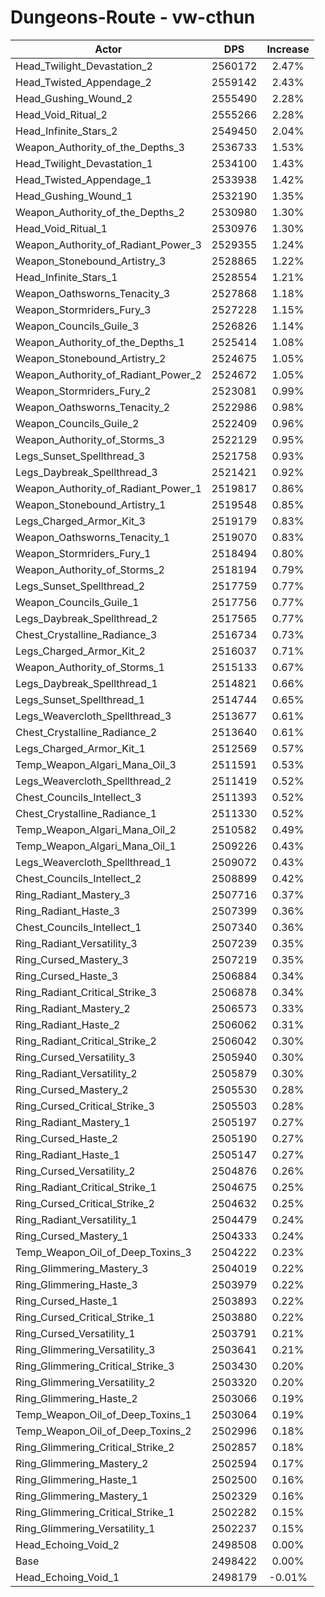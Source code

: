 # Dungeons-Route - vw-cthun
| Actor | DPS | Increase |
|---|:---:|:---:|
|Head_Twilight_Devastation_2|2560172|2.47%|
|Head_Twisted_Appendage_2|2559142|2.43%|
|Head_Gushing_Wound_2|2555490|2.28%|
|Head_Void_Ritual_2|2555266|2.28%|
|Head_Infinite_Stars_2|2549450|2.04%|
|Weapon_Authority_of_the_Depths_3|2536733|1.53%|
|Head_Twilight_Devastation_1|2534100|1.43%|
|Head_Twisted_Appendage_1|2533938|1.42%|
|Head_Gushing_Wound_1|2532190|1.35%|
|Weapon_Authority_of_the_Depths_2|2530980|1.30%|
|Head_Void_Ritual_1|2530976|1.30%|
|Weapon_Authority_of_Radiant_Power_3|2529355|1.24%|
|Weapon_Stonebound_Artistry_3|2528865|1.22%|
|Head_Infinite_Stars_1|2528554|1.21%|
|Weapon_Oathsworns_Tenacity_3|2527868|1.18%|
|Weapon_Stormriders_Fury_3|2527228|1.15%|
|Weapon_Councils_Guile_3|2526826|1.14%|
|Weapon_Authority_of_the_Depths_1|2525414|1.08%|
|Weapon_Stonebound_Artistry_2|2524675|1.05%|
|Weapon_Authority_of_Radiant_Power_2|2524672|1.05%|
|Weapon_Stormriders_Fury_2|2523081|0.99%|
|Weapon_Oathsworns_Tenacity_2|2522986|0.98%|
|Weapon_Councils_Guile_2|2522409|0.96%|
|Weapon_Authority_of_Storms_3|2522129|0.95%|
|Legs_Sunset_Spellthread_3|2521758|0.93%|
|Legs_Daybreak_Spellthread_3|2521421|0.92%|
|Weapon_Authority_of_Radiant_Power_1|2519817|0.86%|
|Weapon_Stonebound_Artistry_1|2519548|0.85%|
|Legs_Charged_Armor_Kit_3|2519179|0.83%|
|Weapon_Oathsworns_Tenacity_1|2519070|0.83%|
|Weapon_Stormriders_Fury_1|2518494|0.80%|
|Weapon_Authority_of_Storms_2|2518194|0.79%|
|Legs_Sunset_Spellthread_2|2517759|0.77%|
|Weapon_Councils_Guile_1|2517756|0.77%|
|Legs_Daybreak_Spellthread_2|2517565|0.77%|
|Chest_Crystalline_Radiance_3|2516734|0.73%|
|Legs_Charged_Armor_Kit_2|2516037|0.71%|
|Weapon_Authority_of_Storms_1|2515133|0.67%|
|Legs_Daybreak_Spellthread_1|2514821|0.66%|
|Legs_Sunset_Spellthread_1|2514744|0.65%|
|Legs_Weavercloth_Spellthread_3|2513677|0.61%|
|Chest_Crystalline_Radiance_2|2513640|0.61%|
|Legs_Charged_Armor_Kit_1|2512569|0.57%|
|Temp_Weapon_Algari_Mana_Oil_3|2511591|0.53%|
|Legs_Weavercloth_Spellthread_2|2511419|0.52%|
|Chest_Councils_Intellect_3|2511393|0.52%|
|Chest_Crystalline_Radiance_1|2511330|0.52%|
|Temp_Weapon_Algari_Mana_Oil_2|2510582|0.49%|
|Temp_Weapon_Algari_Mana_Oil_1|2509226|0.43%|
|Legs_Weavercloth_Spellthread_1|2509072|0.43%|
|Chest_Councils_Intellect_2|2508899|0.42%|
|Ring_Radiant_Mastery_3|2507716|0.37%|
|Ring_Radiant_Haste_3|2507399|0.36%|
|Chest_Councils_Intellect_1|2507340|0.36%|
|Ring_Radiant_Versatility_3|2507239|0.35%|
|Ring_Cursed_Mastery_3|2507219|0.35%|
|Ring_Cursed_Haste_3|2506884|0.34%|
|Ring_Radiant_Critical_Strike_3|2506878|0.34%|
|Ring_Radiant_Mastery_2|2506573|0.33%|
|Ring_Radiant_Haste_2|2506062|0.31%|
|Ring_Radiant_Critical_Strike_2|2506042|0.30%|
|Ring_Cursed_Versatility_3|2505940|0.30%|
|Ring_Radiant_Versatility_2|2505879|0.30%|
|Ring_Cursed_Mastery_2|2505530|0.28%|
|Ring_Cursed_Critical_Strike_3|2505503|0.28%|
|Ring_Radiant_Mastery_1|2505197|0.27%|
|Ring_Cursed_Haste_2|2505190|0.27%|
|Ring_Radiant_Haste_1|2505147|0.27%|
|Ring_Cursed_Versatility_2|2504876|0.26%|
|Ring_Radiant_Critical_Strike_1|2504675|0.25%|
|Ring_Cursed_Critical_Strike_2|2504632|0.25%|
|Ring_Radiant_Versatility_1|2504479|0.24%|
|Ring_Cursed_Mastery_1|2504333|0.24%|
|Temp_Weapon_Oil_of_Deep_Toxins_3|2504222|0.23%|
|Ring_Glimmering_Mastery_3|2504019|0.22%|
|Ring_Glimmering_Haste_3|2503979|0.22%|
|Ring_Cursed_Haste_1|2503893|0.22%|
|Ring_Cursed_Critical_Strike_1|2503880|0.22%|
|Ring_Cursed_Versatility_1|2503791|0.21%|
|Ring_Glimmering_Versatility_3|2503641|0.21%|
|Ring_Glimmering_Critical_Strike_3|2503430|0.20%|
|Ring_Glimmering_Versatility_2|2503320|0.20%|
|Ring_Glimmering_Haste_2|2503066|0.19%|
|Temp_Weapon_Oil_of_Deep_Toxins_1|2503064|0.19%|
|Temp_Weapon_Oil_of_Deep_Toxins_2|2502996|0.18%|
|Ring_Glimmering_Critical_Strike_2|2502857|0.18%|
|Ring_Glimmering_Mastery_2|2502594|0.17%|
|Ring_Glimmering_Haste_1|2502500|0.16%|
|Ring_Glimmering_Mastery_1|2502329|0.16%|
|Ring_Glimmering_Critical_Strike_1|2502282|0.15%|
|Ring_Glimmering_Versatility_1|2502237|0.15%|
|Head_Echoing_Void_2|2498508|0.00%|
|Base|2498422|0.00%|
|Head_Echoing_Void_1|2498179|-0.01%|
